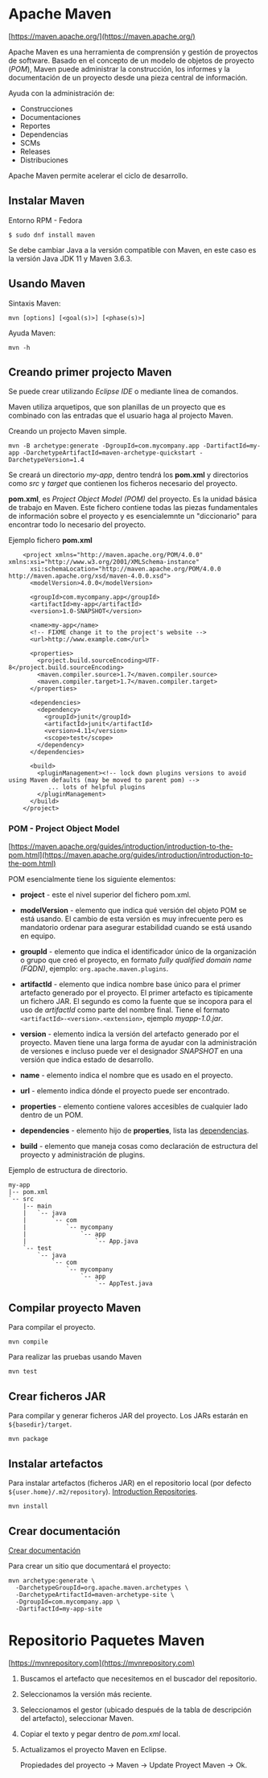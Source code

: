 # Apache Maven

[https://maven.apache.org/](https://maven.apache.org/)


Apache Maven es una herramienta de comprensión y gestión de proyectos de software. Basado en el concepto de un modelo de objetos de proyecto (*POM*), Maven puede administrar la construcción, los informes y la documentación de un proyecto desde una pieza central de información.


Ayuda con la administración de:

* Construcciones
* Documentaciones
* Reportes
* Dependencias
* SCMs
* Releases
* Distribuciones


Apache Maven permite acelerar el ciclo de desarrollo.


## Instalar Maven

Entorno RPM - Fedora
```
$ sudo dnf install maven
```

Se debe cambiar Java a la versión compatible con Maven, en este caso es la versión Java JDK 11 y Maven 3.6.3.


## Usando Maven

Sintaxis Maven:

```
mvn [options] [<goal(s)>] [<phase(s)>]
```


Ayuda Maven:

```
mvn -h
```


## Creando primer projecto Maven

Se puede crear utilizando *Eclipse IDE* o mediante línea de comandos.

Maven utiliza arquetipos, que son planillas de un proyecto que es combinado con las entradas que el usuario haga al projecto Maven.

Creando un projecto Maven simple.

```
mvn -B archetype:generate -DgroupId=com.mycompany.app -DartifactId=my-app -DarchetypeArtifactId=maven-archetype-quickstart -DarchetypeVersion=1.4
```


Se creará un directorio *my-app*, dentro tendrá los **pom.xml** y directorios como *src* y *target* que contienen los ficheros necesario del proyecto.

**pom.xml**, es *Project Object Model (POM)* del proyecto. Es la unidad básica de trabajo en Maven. Este fichero contiene todas las piezas fundamentales de información sobre el proyecto y es esencialemnte un "diccionario" para encontrar todo lo necesario del proyecto.


Ejemplo fichero **pom.xml**

```
    <project xmlns="http://maven.apache.org/POM/4.0.0" xmlns:xsi="http://www.w3.org/2001/XMLSchema-instance"
      xsi:schemaLocation="http://maven.apache.org/POM/4.0.0 http://maven.apache.org/xsd/maven-4.0.0.xsd">
      <modelVersion>4.0.0</modelVersion>
     
      <groupId>com.mycompany.app</groupId>
      <artifactId>my-app</artifactId>
      <version>1.0-SNAPSHOT</version>
     
      <name>my-app</name>
      <!-- FIXME change it to the project's website -->
      <url>http://www.example.com</url>
     
      <properties>
        <project.build.sourceEncoding>UTF-8</project.build.sourceEncoding>
        <maven.compiler.source>1.7</maven.compiler.source>
        <maven.compiler.target>1.7</maven.compiler.target>
      </properties>
     
      <dependencies>
        <dependency>
          <groupId>junit</groupId>
          <artifactId>junit</artifactId>
          <version>4.11</version>
          <scope>test</scope>
        </dependency>
      </dependencies>
     
      <build>
        <pluginManagement><!-- lock down plugins versions to avoid using Maven defaults (may be moved to parent pom) -->
           ... lots of helpful plugins
        </pluginManagement>
      </build>
    </project>
```



### POM - Project Object Model

[https://maven.apache.org/guides/introduction/introduction-to-the-pom.html](https://maven.apache.org/guides/introduction/introduction-to-the-pom.html)

POM esencialmente tiene los siguiente elementos:

* **project** - este el nivel superior del fichero pom.xml.

* **modelVersion** - elemento que indica qué versión del objeto POM se está usando. El cambio de esta versión es muy infrecuente pero es mandatorio ordenar para asegurar estabilidad cuando se está usando en equipo.

* **groupId** - elemento que indica el identificador único de la organización o grupo que creó el proyecto, en formato *fully qualified domain name (FQDN)*, ejemplo: `org.apache.maven.plugins`.

* **artifactId** - elemento que indica nombre base único para el primer artefacto generado por el proyecto. El primer artefacto es típicamente un fichero JAR. El segundo es como la fuente que se incopora para el uso de *artifactId* como parte del nombre final. Tiene el formato `<artifactId>-<version>.<extension>`, ejemplo *myapp-1.0.jar*.

* **version** - elemento indica la versión del artefacto generado por el proyecto. Maven tiene una larga forma de ayudar con la administración de versiones e incluso puede ver el designador *SNAPSHOT* en una versión que indica estado de desarrollo.

* **name** - elemento indica el nombre que es usado en el proyecto.

* **url** - elemento indica dónde el proyecto puede ser encontrado.

* **properties** - elemento contiene valores accesibles de cualquier lado dentro de un POM.

* **dependencies** - elemento hijo de **properties**, lista las [dependencias](https://maven.apache.org/pom.html#dependencies).

* **build** - elemento que maneja cosas como declaración de estructura del proyecto y administración de plugins.

Ejemplo de estructura de directorio.

```
my-app
|-- pom.xml
`-- src
    |-- main
    |   `-- java
    |       `-- com
    |           `-- mycompany
    |               `-- app
    |                   `-- App.java
    `-- test
        `-- java
            `-- com
                `-- mycompany
                    `-- app
                        `-- AppTest.java
```



## Compilar proyecto Maven

Para compilar el proyecto.

```
mvn compile
```


Para realizar las pruebas usando Maven

```
mvn test
```


## Crear ficheros JAR

Para compilar y generar ficheros JAR del proyecto. Los JARs estarán en `${basedir}/target`.

```
mvn package
```


## Instalar artefactos

Para instalar artefactos (ficheros JAR) en el repositorio local (por defecto `${user.home}/.m2/repository`). [Introduction Repositories](https://maven.apache.org/guides/introduction/introduction-to-repositories.html).

```
mvn install
```


## Crear documentación

[Crear documentación](https://maven.apache.org/guides/mini/guide-site.html)

Para crear un sitio que documentará el proyecto:

```
mvn archetype:generate \
  -DarchetypeGroupId=org.apache.maven.archetypes \
  -DarchetypeArtifactId=maven-archetype-site \
  -DgroupId=com.mycompany.app \
  -DartifactId=my-app-site
```



# Repositorio Paquetes Maven

[https://mvnrepository.com](https://mvnrepository.com)

1. Buscamos el artefacto que necesitemos en el buscador del repositorio.

2. Seleccionamos la versión más reciente.

3. Seleccionamos el gestor (ubicado después de la tabla de descripción del artefacto), seleccionar Maven.

4. Copiar el texto y pegar dentro de *pom.xml* local.

5. Actualizamos el proyecto Maven en Eclipse.

	Propiedades del proyecto -> Maven -> Update Proyect Maven -> Ok.


